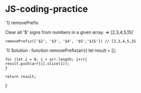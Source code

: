 # **JS-coding-practice**

`1) removePrefix

Clear all '$' signs from numbers in a given array. => [2,3,4,5,15]`

`removePrefix(['$2', '$3', '$4', '$5','$15']) // [2,3,4,5,15`

`1) Solution :
  function removePrefix(arr){
    let result = [];
    
    for (let i = 0; i < arr.length; i++){
    result.push(arr[i].slice(1));
    }
    
    return result;
  }`
